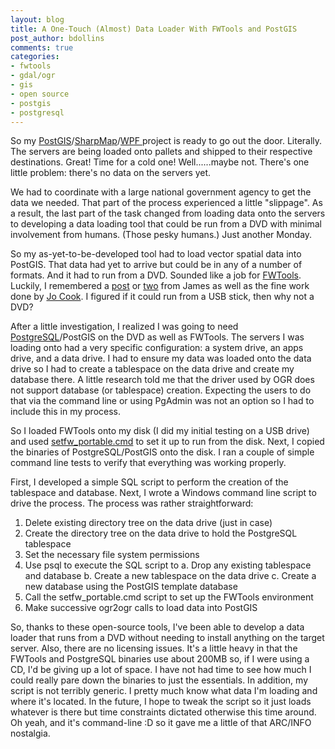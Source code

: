 ```yaml
---
layout: blog
title: A One-Touch (Almost) Data Loader With FWTools and PostGIS
post_author: bdollins
comments: true
categories:
- fwtools
- gdal/ogr
- gis
- open source
- postgis
- postgresql
---
```


So my <a href="http://postgis.refractions.net/">PostGIS</a>/<a href="http://www.codeplex.com/SharpMap">SharpMap</a>/<a href="http://en.wikipedia.org/wiki/Windows_Presentation_Foundation">WPF </a>project is ready to go out the door. Literally. The servers are being loaded onto pallets and shipped to their respective destinations. Great! Time for a cold one! Well......maybe not. There's one little problem: there's no data on the servers yet.

We had to coordinate with a large national government agency to get the data we needed. That part of the process experienced a little "slippage". As a result, the last part of the task changed from loading data onto the servers to developing a data loading tool that could be run from a DVD with minimal involvement from humans. (Those pesky humans.) Just another Monday.<!--more-->

So my as-yet-to-be-developed tool had to load vector spatial data into PostGIS. That data had yet to arrive but could be in any of a number of formats. And it had to run from a DVD. Sounded like a job for <a href="http://fwtools.maptools.org/">FWTools</a>. Luckily, I remembered a <a href="http://www.spatiallyadjusted.com/2007/08/01/fwtools-on-usb-memory-stick/">post</a> or <a href="http://www.spatiallyadjusted.com/2007/12/28/using-ogr-to-visualize-data/">two</a> from James as well as the fine work done by <a href="http://www.archaeogeek.com/blog/portable-gis/">Jo Cook</a>. I figured if it could run from a USB stick, then why not a DVD?

After a little investigation, I realized I was going to need <a href="http://www.postgresql.org/">PostgreSQL</a>/PostGIS on the DVD as well as FWTools. The servers I was loading onto had a very specific configuration: a system drive, an apps drive, and a data drive. I had to ensure my data was loaded onto the data drive so I had to create a tablespace on the data drive and create my database there. A little research told me that the driver used by OGR does not support database (or tablespace) creation. Expecting the users to do that via the command line or using PgAdmin was not an option so I had to include this in my process.

So I loaded FWTools onto my disk (I did my initial testing on a USB drive) and used <a href="http://trac.osgeo.org/gdal/wiki/FWToolsOnUSB">setfw_portable.cmd</a> to set it up to run from the disk. Next, I copied the binaries of PostgreSQL/PostGIS onto the disk. I ran a couple of simple command line tests to verify that everything was working properly.

First, I developed a simple SQL script to perform the creation of the tablespace and database. Next, I wrote a Windows command line script to drive the process. The process was rather straightforward:

1. Delete existing directory tree on the data drive (just in case)
2. Create the directory tree on the data drive to hold the PostgreSQL tablespace
3. Set the necessary file system permissions
4. Use psql to execute the SQL script to
    a. Drop any existing tablespace and database
    b. Create a new tablespace on the data drive
    c. Create a new database using the PostGIS template database
5. Call the setfw_portable.cmd script to set up the FWTools environment
6. Make successive ogr2ogr calls to load data into PostGIS

So, thanks to these open-source tools, I've been able to develop a data loader that runs from a DVD without needing to install anything on the target server. Also, there are no licensing issues. It's a little heavy in that the FWTools and PostgreSQL binaries use about 200MB so, if I were using a CD, I'd be giving up a lot of space. I have not had time to see how much I could really pare down the binaries to just the essentials. In addition, my script is not terribly generic. I pretty much know what data I'm loading and where it's located. In the future, I hope to tweak the script so it just loads whatever is there but time constraints dictated otherwise this time around. Oh yeah, and it's command-line :D so it gave me a little of that ARC/INFO nostalgia.
